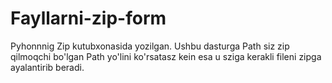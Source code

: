 # Fayllarni-zip-form
Pyhonnnig Zip kutubxonasida yozilgan. Ushbu dasturga Path siz zip qilmoqchi bo'lgan Path yo'lini ko'rsatasz kein esa u sziga kerakli fileni zipga ayalantirib beradi.
